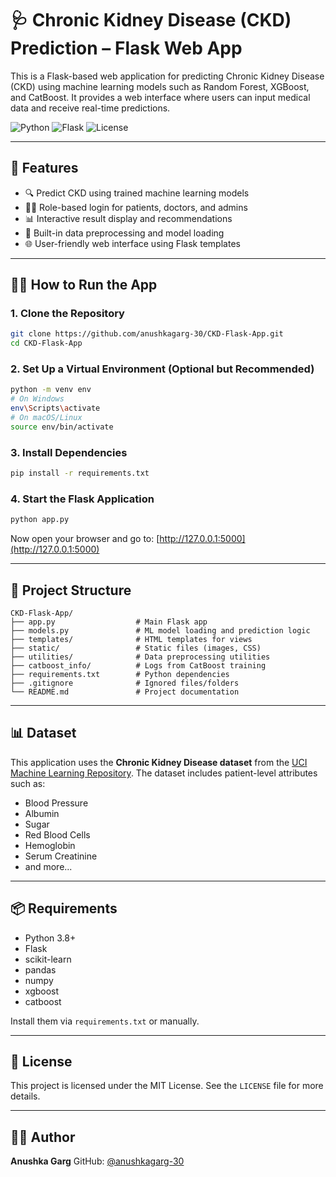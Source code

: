 # 🩺 Chronic Kidney Disease (CKD) Prediction – Flask Web App

This is a Flask-based web application for predicting Chronic Kidney Disease (CKD) using machine learning models such as Random Forest, XGBoost, and CatBoost. It provides a web interface where users can input medical data and receive real-time predictions.

![Python](https://img.shields.io/badge/Python-3.8%2B-blue)
![Flask](https://img.shields.io/badge/Flask-2.x-lightgrey)
![License](https://img.shields.io/badge/License-MIT-green)

---

## 🚀 Features

- 🔍 Predict CKD using trained machine learning models
- 👩‍⚕️ Role-based login for patients, doctors, and admins
- 📊 Interactive result display and recommendations
- 🧼 Built-in data preprocessing and model loading
- 🌐 User-friendly web interface using Flask templates

---

## 🧑‍💻 How to Run the App

### 1. Clone the Repository

```bash
git clone https://github.com/anushkagarg-30/CKD-Flask-App.git
cd CKD-Flask-App
````

### 2. Set Up a Virtual Environment (Optional but Recommended)

```bash
python -m venv env
# On Windows
env\Scripts\activate
# On macOS/Linux
source env/bin/activate
```

### 3. Install Dependencies

```bash
pip install -r requirements.txt
```

### 4. Start the Flask Application

```bash
python app.py
```

Now open your browser and go to:
[http://127.0.0.1:5000](http://127.0.0.1:5000)

---

## 📁 Project Structure

```
CKD-Flask-App/
├── app.py                  # Main Flask app
├── models.py               # ML model loading and prediction logic
├── templates/              # HTML templates for views
├── static/                 # Static files (images, CSS)
├── utilities/              # Data preprocessing utilities
├── catboost_info/          # Logs from CatBoost training
├── requirements.txt        # Python dependencies
├── .gitignore              # Ignored files/folders
└── README.md               # Project documentation
```

---

## 📊 Dataset

This application uses the **Chronic Kidney Disease dataset** from the [UCI Machine Learning Repository](https://archive.ics.uci.edu/ml/datasets/chronic_kidney_disease). The dataset includes patient-level attributes such as:

* Blood Pressure
* Albumin
* Sugar
* Red Blood Cells
* Hemoglobin
* Serum Creatinine
* and more...

---

## 📦 Requirements

* Python 3.8+
* Flask
* scikit-learn
* pandas
* numpy
* xgboost
* catboost

Install them via `requirements.txt` or manually.

---

## 📄 License

This project is licensed under the MIT License. See the `LICENSE` file for more details.

---

## 👩‍💻 Author

**Anushka Garg**
GitHub: [@anushkagarg-30](https://github.com/anushkagarg-30)

```
